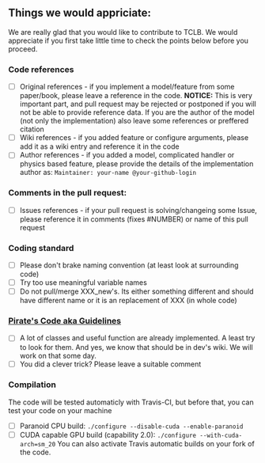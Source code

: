 ## Things we would appriciate:

We are really glad that you would like to contribute to TCLB. We would appreciate if you first take little time to check the points below before you proceed.

### Code references
- [ ] Original references - if you implement a model/feature from some paper/book, please leave a reference in the code. **NOTICE:** This is very important part, and pull request may be rejected or postponed if you will not be able to provide reference data. If you are the author of the model (not only the implementation) also leave some references or preffered citation
- [ ] Wiki references - if you added feature or configure arguments, please add it as a wiki entry and reference it in the code
- [ ] Author references - if you added a model, complicated handler or physics based feature, please provide the details of the implementation author as: `Maintainer: your-name @your-github-login`

### Comments in the pull request:
- [ ] Issues references - if your pull request is solving/changeing some Issue, please reference it in comments (fixes #NUMBER) or name of this pull request

### Coding standard
- [ ] Please don't brake naming convention (at least look at surrounding code)
- [ ] Try too use meaningful variable names
- [ ] Do not pull/merge XXX_new's.  Its either something different and should have different name or it is an replacement of XXX (in whole code)

### [Pirate's Code aka Guidelines](https://www.youtube.com/watch?v=6GMkuPiIZ2k)
- [ ] A lot of classes and useful function are already implemented. A least try to look for them. And yes, we know that should be in dev's wiki. We will work on that some day.
- [ ] You did a clever trick? Please leave a suitable comment

### Compilation
The code will be tested automaticly with Travis-CI, but before that, you can test your code on your machine
- [ ] Paranoid CPU build: `./configure --disable-cuda --enable-paranoid`
- [ ] CUDA capable GPU build (capability 2.0): `./configure --with-cuda-arch=sm_20`
You can also activate Travis automatic builds on your fork of the code.
